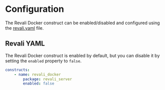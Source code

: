 # Configuration

The Revali Docker construct can be enabled/disabled and configured using the [revali.yaml][revali-yaml] file.

[revali-yaml]: ../../revali/revali-configuration/index.md

## Revali YAML

The Revali Docker construct is enabled by default, but you can disable it by setting the `enabled` property to `false`.

```yaml title="revali.yaml"
constructs:
    - name: revali_docker
        package: revali_server
        enabled: false
```
